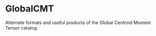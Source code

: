 GlobalCMT
=========

Alternate formats and useful products of the Global Centroid Moment Tensor catalog.
